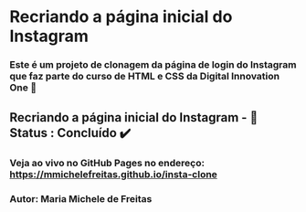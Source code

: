 # Recriando a página inicial do Instagram

### Este é um projeto de clonagem da página de login do Instagram que faz parte do curso de HTML e CSS da Digital Innovation One  :page_facing_up:



## Recriando a página inicial do Instagram - :construction: Status : Concluído :heavy_check_mark:

### Veja ao vivo no GitHub Pages no endereço: https://mmichelefreitas.github.io/insta-clone

### Autor: Maria Michele de Freitas

